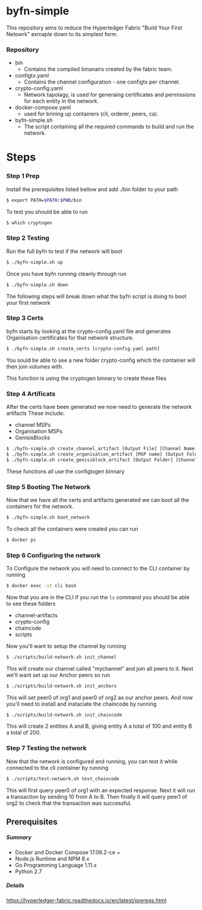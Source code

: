 # byfn-simple

This repository aims to reduce the Hyperledger Fabric "Build Your First Netowrk" exmaple down to its simplest form.

### Repository 
- bin
    - Contains the compiled binanairs created by the fabric team.
- configtx.yaml 
    - Contains the channel configuration - one configtx per channel. 
- crypto-config.yaml
    - Network tapolagy, is used for generaing certificates and permissions for each entity in the network.
- docker-compose.yaml
    - used for brining up containers (cli, orderer, peers, ca).
- byfn-simple.sh
    - The script containing all the required commands to build and run the network.

# Steps

### Step 1 Prep
Install the prerequisites listed bellow
and
add ./bin folder to your path
```sh
$ export PATH=$PATH:$PWD/bin
```
To test you should be able to run
```sh
$ which cryptogen
```

### Step 2 Testing
Run the full byfn to test if the network will boot
```sh
$ ./byfn-simple.sh up
```
Once you have byfn running cleanly through run
```sh
$ ./byfn-simple.sh down
```

The following steps will break down what the byfn script is doing to boot your first network

### Step 3 Certs

byfn starts by looking at the crypto-config.yaml file and generates Organisation certificates for that network structure.
```sh
$ ./byfn-simple.sh create_certs [crypto-config.yaml path]
```
You sould be able to see a new folder crypto-config which the container will then join volumes with. 

This function is using the cryptogen binnary to create these files

### Step 4 Artificats
After the certs have been generated we now need to generate the network artifacts 
These include:
- channel MSPs
- Organisation MSPs
- GenisisBlocks

 
```sh
$ ./byfn-simple.sh create_channel_artifact [Output File] [Channel Name] [Profile From configtx.yaml]
$ ./byfn-simple.sh create_organisation_artifact [MSP name] [Output Folder] [Channel Name] [Profile From configtx.yaml] 
$ ./byfn-simple.sh create_genisiblock_artifact [Output Folder] [Channel Name] [Profile From configtx.yaml]
```
These functions all use the configtxgen binnary


### Step 5 Booting The Network

Now that we have all the certs and artifacts generated we can boot all the containers for the network.
```sh
$ ./byfn-simple.sh boot_network
```
To check all the containers were created you can run
```sh
$ docker ps
```

### Step 6 Configuring the network

To Configure the network you will need to connect to the CLI container by running
```sh
$ docker exec -it cli bash
```

Now that you are in the CLI if you run the `ls` command you should be able to see these folders
- channel-artifacts  
- crypto-config
- chaincode
- scripts

Now you'll want to setup the channel by running
```sh
$ ./scripts/build-network.sh init_channel
```
This will create our channel called "mychannel" and join all peers to it.
Next we'll want set up our Anchor peers so run
```sh
$ ./scripts/build-network.sh init_anchors
```
This will set peer0 of org1 and peer0 of org2 as our anchor peers.
And now you'll need to install and instaciate the chaincode by running 
```sh
$ ./scripts/build-network.sh init_chaincode
```
This will create 2 entities A and B, giving entity A a total of 100 and entity B a total of 200.


### Step 7 Testing the network

Now that the network is configured and running, you can test it while connected to the cli container by running
```sh
$ ./scripts/test-network.sh test_chaincode
```
This will first query peer0 of org1 with an expected response. Next it will run a transaction by sending 10 from A to B.
Then finally it will query peer1 of org2 to check that the transaction was successful.

## Prerequisites
##### Summary
- Docker and Docker Compose 17.06.2-ce +
- Node.js Runtime and NPM   8.x
- Go Programming Language   1.11.x
- Python                    2.7  
##### Details
https://hyperledger-fabric.readthedocs.io/en/latest/prereqs.html


